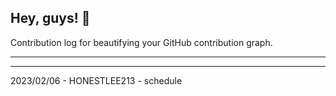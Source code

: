## Hey, guys! 👋

Contribution log for beautifying your GitHub contribution graph.

---



---

2023/02/06 - HONESTLEE213 - schedule
